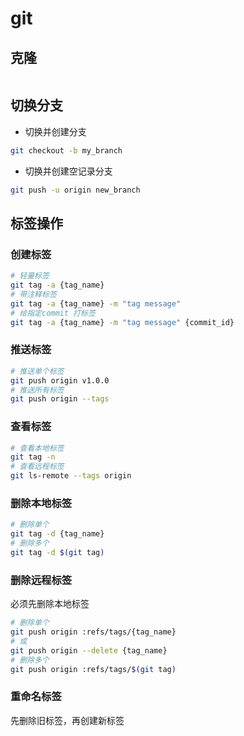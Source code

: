 # git

## 克隆

```sh

```

## 切换分支

- 切换并创建分支

```sh
git checkout -b my_branch
```

- 切换并创建空记录分支

```sh
git push -u origin new_branch
```

## 标签操作

### 创建标签

```sh
# 轻量标签
git tag -a {tag_name}
# 带注释标签
git tag -a {tag_name} -m "tag message"
# 给指定commit 打标签
git tag -a {tag_name} -m "tag message" {commit_id}
```

### 推送标签

```sh
# 推送单个标签
git push origin v1.0.0
# 推送所有标签
git push origin --tags
```

### 查看标签

```sh
# 查看本地标签
git tag -n
# 查看远程标签
git ls-remote --tags origin
```

### 删除本地标签

```sh
# 删除单个
git tag -d {tag_name}
# 删除多个
git tag -d $(git tag)
```

### 删除远程标签

必须先删除本地标签

```sh
# 删除单个
git push origin :refs/tags/{tag_name}
# 或
git push origin --delete {tag_name}
# 删除多个
git push origin :refs/tags/$(git tag)
```

### 重命名标签

先删除旧标签，再创建新标签